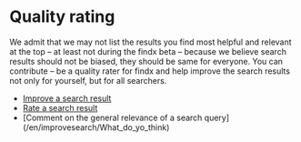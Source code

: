 # Quality rating  

We admit that we may not list the results you find most helpful and relevant at the top – at least not during the findx beta – because we believe search results should not be biased, they should be same for everyone. You can contribute – be a quality rater for findx and help improve the search results not only for yourself, but for all searchers.  

- [Improve a search result](/en/improvesearch/rate-result)
- [Rate a search result](/en/improvesearch/improve-result)  
- [Comment on the general relevance of a search query] (/en/improvesearch/What_do_yo_think)  
